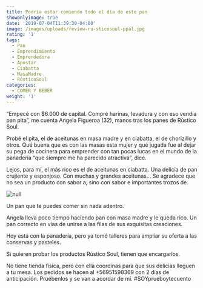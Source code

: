 ```yaml
---
title: Podría estar comiendo todo el día de este pan
showonlyimage: true
date: '2019-07-04T11:39:30-04:00'
image: /images/uploads/review-ru-sticosoul-ppal.jpg
rating: '1'
tags:
  - Pan
  - Emprendimiento
  - Emprendedora
  - Apostar
  - Ciabatta
  - MasaMadre
  - RústicoSoul
categories:
  - COMER Y BEBER
weight: '1'
---
```

“Empecé con $6.000 de capital. Compré harinas, levadura y con eso vendía pan pita”, me cuenta Angela Figueroa (32), manos tras los panes de Rústico Soul. 

<!--more-->

Probé el pita, el de aceitunas en masa madre y en ciabatta, el de chorizillo y otros. Qué buena que es con las masas esta mujer y qué jugada fue al dejar su pega de cocinera para emprender con tan pocas lucas en el mundo de la panadería “que siempre me ha parecido atractiva”, dice. 

Lejos, para mí, el más rico es el de aceitunas en ciabatta. Una delicia de pan crujiente y esponjoso. Con muchas y grandes aceitunas… Se agradece que no sea un producto con sabor a, sino con sabor e importantes trozos de. 

![null](/images/uploads/review-ru-sticosoul-3.jpg)

Un pan que te puedes comer sin nada adentro.

Angela lleva poco tiempo haciendo pan con masa madre y le queda rico. Un pan correcto en vías de unirse a las filas de sus exquisitas creaciones.

Hoy está con la panadería, pero ya tomó talleres para ampliar su oferta a las conservas y pasteles. 

Si quieren probar los productos Rústico Soul, tienen que encargarlos. 

No tiene tienda física, pero con ella coordinas para que sus delicias lleguen a tu mesa. Los pedidos se hacen al +56951598369 con 2 días de anticipación. Pruébenlos y se van a acordar de mí. #SOYprueboytecuento
